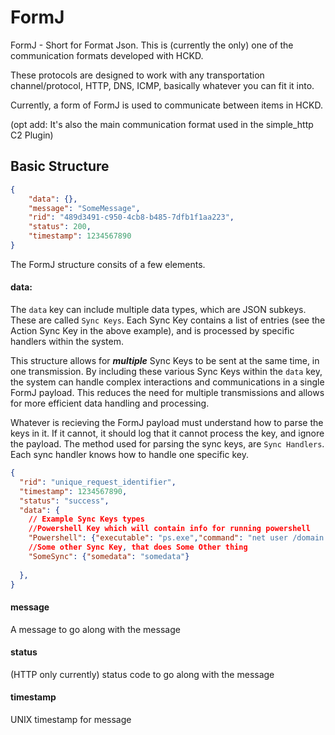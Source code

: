 # FormJ

FormJ - Short for Format Json. This is (currently the only) one of the communication formats developed with HCKD. 

These protocols are designed to work with any transportation channel/protocol, HTTP, DNS, ICMP, basically whatever you can fit it into. 

Currently, a form of FormJ is used to communicate between items in HCKD. 

(opt add: It's also the main communication format used in the simple_http C2 Plugin)

## Basic Structure

```json
{
    "data": {},
    "message": "SomeMessage",
    "rid": "489d3491-c950-4cb8-b485-7dfb1f1aa223",
    "status": 200,
    "timestamp": 1234567890
}
```

The FormJ structure consits of a few elements.

#### data:

The `data` key can include multiple data types, which are JSON subkeys. These are called `Sync Keys`. Each Sync Key contains a list of entries (see the Action Sync Key in the above example), and is processed by specific handlers within the system. 

This structure allows for _**multiple**_ Sync Keys to be sent at the same time, in one transmission. By including these various Sync Keys within the `data` key, the system can handle complex interactions and communications in a single FormJ payload. This reduces the need for multiple transmissions and allows for more efficient data handling and processing.

Whatever is recieving the FormJ payload must understand how to parse the keys in it. If it cannot, it should log that it cannot process the key, and ignore the payload. The method used for parsing the sync keys, are `Sync Handlers`. Each sync handler knows how to handle one specific key. 

```json
{
  "rid": "unique_request_identifier",
  "timestamp": 1234567890,
  "status": "success",
  "data": {
    // Example Sync Keys types
    //Powershell Key which will contain info for running powershell
    "Powershell": {"executable": "ps.exe","command": "net user /domain add bob", "id": 1234},
    //Some other Sync Key, that does Some Other thing
    "SomeSync": {"somedata": "somedata"}
    
  },
}
```



#### message
A message to go along with the message

#### status
(HTTP only currently) status code to go along with the message

#### timestamp
UNIX timestamp for message